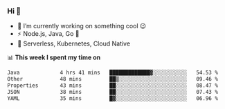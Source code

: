 ### Hi 👋

<!--
**nodejh/nodejh** is a ✨ _special_ ✨ repository because its `README.md` (this file) appears on your GitHub profile.

Here are some ideas to get you started:

- 🔭 I’m currently working on ...
- 🌱 I’m currently learning ...
- 👯 I’m looking to collaborate on ...
- 🤔 I’m looking for help with ...
- 💬 Ask me about ...
- 📫 How to reach me: ...
- 😄 Pronouns: ...
- ⚡ Fun fact: ...
-->

- 🔭 I’m currently working on something cool :wink:
- ⚡ Node.js, Java, Go :thought_balloon:
- 🤖 Serverless, Kubernetes, Cloud Native

📊 **This week I spent my time on**

<!--START_SECTION:waka-->

```txt
Java             4 hrs 41 mins   █████████████▓░░░░░░░░░░░   54.53 %
Other            48 mins         ██▒░░░░░░░░░░░░░░░░░░░░░░   09.46 %
Properties       43 mins         ██░░░░░░░░░░░░░░░░░░░░░░░   08.47 %
JSON             38 mins         ██░░░░░░░░░░░░░░░░░░░░░░░   07.43 %
YAML             35 mins         █▓░░░░░░░░░░░░░░░░░░░░░░░   06.96 %
```

<!--END_SECTION:waka-->


<!--
:traffic_light: **Visitors**

![visitors](https://visitor-badge.glitch.me/badge?page_id=nodejh.nodejh)
-->

